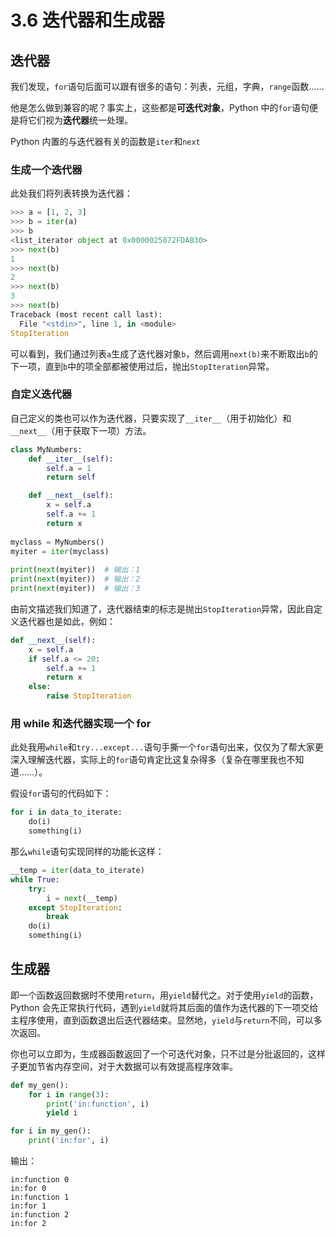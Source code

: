 # 3.6 迭代器和生成器

## 迭代器

我们发现，`for`语句后面可以跟有很多的语句：列表，元组，字典，`range`函数……

他是怎么做到兼容的呢？事实上，这些都是**可迭代对象**，Python 中的`for`语句便是将它们视为**迭代器**统一处理。

Python 内置的与迭代器有关的函数是`iter`和`next`

### 生成一个迭代器

此处我们将列表转换为迭代器：

```python
>>> a = [1, 2, 3]
>>> b = iter(a)
>>> b
<list_iterator object at 0x0000025072FDAB30>
>>> next(b)
1
>>> next(b)
2
>>> next(b)
3
>>> next(b)
Traceback (most recent call last):
  File "<stdin>", line 1, in <module>
StopIteration
```

可以看到，我们通过列表`a`生成了迭代器对象`b`，然后调用`next(b)`来不断取出`b`的下一项，直到`b`中的项全部都被使用过后，抛出`StopIteration`异常。

### 自定义迭代器

自己定义的类也可以作为迭代器，只要实现了`__iter__`（用于初始化）和`__next__`（用于获取下一项）方法。

```python
class MyNumbers:
    def __iter__(self):
        self.a = 1
        return self

    def __next__(self):
        x = self.a
        self.a += 1
        return x
 
myclass = MyNumbers()
myiter = iter(myclass)
 
print(next(myiter))  # 输出：1
print(next(myiter))  # 输出：2
print(next(myiter))  # 输出：3
```

由前文描述我们知道了，迭代器结束的标志是抛出`StopIteration`异常，因此自定义迭代器也是如此，例如：

```python
def __next__(self):
    x = self.a
    if self.a <= 20:
        self.a += 1
        return x
    else:
        raise StopIteration
```

### 用 while 和迭代器实现一个 for

此处我用`while`和`try...except...`语句手撕一个`for`语句出来，仅仅为了帮大家更深入理解迭代器，实际上的`for`语句肯定比这复杂得多（复杂在哪里我也不知道……）。

假设`for`语句的代码如下：

```python
for i in data_to_iterate:
    do(i)
    something(i)
```

那么`while`语句实现同样的功能长这样：

```python
__temp = iter(data_to_iterate)
while True:
    try:
        i = next(__temp)
    except StopIteration:
        break
    do(i)
    something(i)
```

## 生成器

即一个函数返回数据时不使用`return`，用`yield`替代之。对于使用`yield`的函数，Python 会先正常执行代码，遇到`yield`就将其后面的值作为迭代器的下一项交给主程序使用，直到函数退出后迭代器结束。显然地，`yield`与`return`不同，可以多次返回。

你也可以立即为，生成器函数返回了一个可迭代对象，只不过是分批返回的，这样子更加节省内存空间，对于大数据可以有效提高程序效率。

```python
def my_gen():
    for i in range(3):
        print('in:function', i)
        yield i

for i in my_gen():
    print('in:for', i)
```

输出：

```
in:function 0
in:for 0
in:function 1
in:for 1
in:function 2
in:for 2
```
